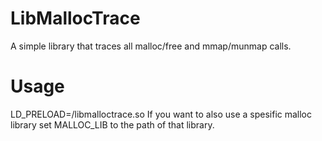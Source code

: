 # LibMallocTrace
A simple library that traces all malloc/free and mmap/munmap calls.

# Usage
LD_PRELOAD=<path to library>/libmalloctrace.so <application to trace>
If you want to also use a spesific malloc library set MALLOC_LIB to the path of that library.
